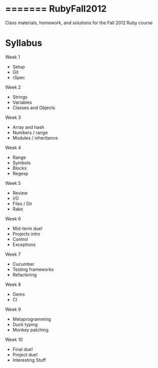 
=======
RubyFall2012
============

Class materials, homework, and solutions for the Fall 2012 Ruby course

Syllabus
============

Week 1
* Setup
* Git
* rSpec

Week 2
* Strings
* Variables
* Classes and Objects

Week 3
* Array and hash
* Numbers / range
* Modules / inheritance

Week 4
* Range
* Symbols
* Blocks
* Regexp

Week 5
* Review
* I/O
* Files / Dir
* Rake

Week 6
* Mid-term due!
* Projects intro
* Control
* Exceptions

Week 7
* Cucumber
* Testing frameworks
* Refactoring

Week 8
* Gems
* CI

Week 9
* Metaprogramming
* Duck typing
* Monkey patching

Week 10
* Final due!
* Project due!
* Interesting Stuff

